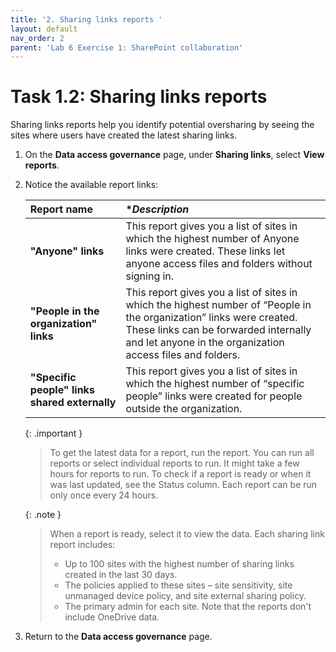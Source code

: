 ```yaml
---
title: '2. Sharing links reports '
layout: default
nav_order: 2
parent: 'Lab 6 Exercise 1: SharePoint collaboration'
---
```


# Task 1.2: Sharing links reports 

Sharing links reports help you identify potential oversharing by seeing the sites where users have created the latest sharing links. 

1. On the **Data access governance** page, under **Sharing links**, select **View reports**.

1. Notice the available report links:

    | Report name | **Description* |
    |:---------|:---------|
    | **"Anyone" links**   | This report gives you a list of sites in which the highest number of Anyone links were created. These links let anyone access files and folders without signing in.   |
    | **"People in the organization" links**   | This report gives you a list of sites in which the highest number of “People in the organization” links were created. These links can be forwarded internally and let anyone in the organization access files and folders.   |
    | **"Specific people" links shared externally**   | This report gives you a list of sites in which the highest number of “specific people” links were created for people outside the organization.   |

    {: .important }
    > To get the latest data for a report, run the report. You can run all reports or select individual reports to run. It might take a few hours for reports to run. To check if a report is ready or when it was last updated, see the Status column. Each report can be run only once every 24 hours.

    {: .note }
    > When a report is ready, select it to view the data. Each sharing link report includes: 
    >- Up to 100 sites with the highest number of sharing links created in the last 30 days.
    >- The policies applied to these sites – site sensitivity, site unmanaged device policy, and site external sharing policy.
    >- The primary admin for each site. Note that the reports don't include OneDrive data.

1. Return to the **Data access governance** page.
